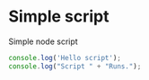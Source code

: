 <!--
setup:
  docker: docableContainer
-->

# Simple script

Simple node script

```js |{type:'script'}
console.log('Hello script');
console.log("Script " + "Runs.");
```
